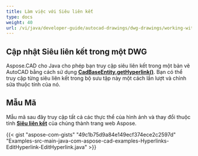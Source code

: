 ```yaml
---
title: Làm việc với Siêu liên kết
type: docs
weight: 40
url: /vi/java/developer-guide/autocad-drawings/dwg-drawings/working-with-hyperlinks/
---
```


## **Cập nhật Siêu liên kết trong một DWG**

Aspose.CAD cho Java cho phép bạn truy cập siêu liên kết trong một bản vẽ AutoCAD bằng cách sử dụng [**CadBaseEntity.getHyperlink()**](https://reference.aspose.com/cad/java/com.aspose.cad.fileformats.cad.cadobjects/CadBaseEntity#getHyperlink--). Bạn có thể truy cập từng siêu liên kết trong bộ sưu tập này một cách lần lượt và chỉnh sửa thuộc tính của nó.

## Mẫu Mã

Mẫu mã sau đây truy cập tất cả các thực thể của hình ảnh và thay đổi thuộc tính [**Siêu liên kết**](https://reference.aspose.com/cad/java/com.aspose.cad.fileformats.cad.cadobjects/CadBaseEntity#setHyperlink-java.lang.String-) của chúng thành trang web Aspose.

{{< gist "aspose-com-gists" "49c1b75d9a84e149ecf374ece2c2597d" "Examples-src-main-java-com-aspose-cad-examples-Hyperlinks-EditHyperlink-EditHyperlink.java" >}}
